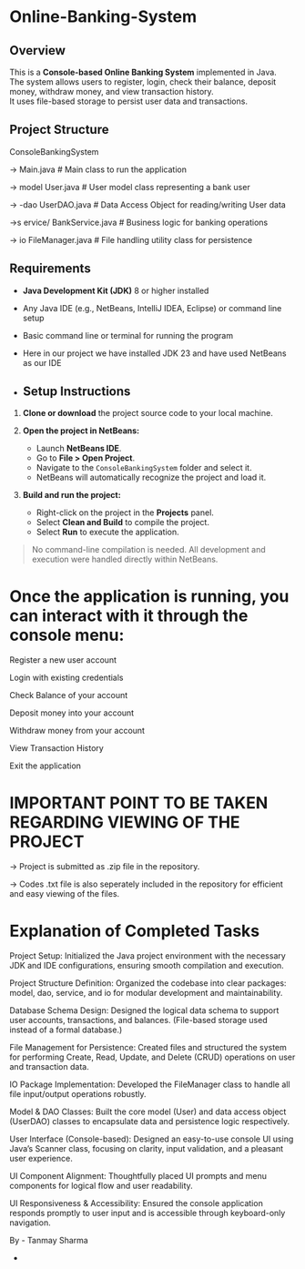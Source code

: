 # Online-Banking-System

## Overview

This is a **Console-based Online Banking System** implemented in Java.  
The system allows users to register, login, check their balance, deposit money, withdraw money, and view transaction history.  
It uses file-based storage to persist user data and transactions.

## Project Structure

ConsoleBankingSystem

-> Main.java # Main class to run the application

 -> model
  User.java # User model class representing a bank user

 -> -dao
   UserDAO.java # Data Access Object for reading/writing User data

 ->s ervice/
   BankService.java # Business logic for banking operations

 -> io
    FileManager.java # File handling utility class for persistence

## Requirements

- **Java Development Kit (JDK)** 8 or higher installed  
- Any Java IDE (e.g., NetBeans, IntelliJ IDEA, Eclipse) or command line setup  
- Basic command line or terminal for running the program

- Here in our project we have installed JDK 23 and have used NetBeans as our IDE

- ## Setup Instructions

1. **Clone or download** the project source code to your local machine.

2. **Open the project in NetBeans:**

   - Launch **NetBeans IDE**.
   - Go to **File > Open Project**.
   - Navigate to the `ConsoleBankingSystem` folder and select it.
   - NetBeans will automatically recognize the project and load it.

3. **Build and run the project:**

   - Right-click on the project in the **Projects** panel.
   - Select **Clean and Build** to compile the project.
   - Select **Run** to execute the application.

>  No command-line compilation is needed. All development and execution were handled directly within NetBeans.

# Once the application is running, you can interact with it through the console menu:

Register a new user account

Login with existing credentials

Check Balance of your account

Deposit money into your account

Withdraw money from your account

View Transaction History

Exit the application

# IMPORTANT POINT TO BE TAKEN REGARDING VIEWING OF THE PROJECT 

-> Project is submitted as .zip file in the repository.

-> Codes  .txt file is also seperately included in the repository for efficient and easy viewing of the files.



# Explanation of Completed Tasks

Project Setup:
Initialized the Java project environment with the necessary JDK and IDE configurations, ensuring smooth compilation and execution.

Project Structure Definition:
Organized the codebase into clear packages: model, dao, service, and io for modular development and maintainability.

Database Schema Design:
Designed the logical data schema to support user accounts, transactions, and balances. (File-based storage used instead of a formal database.)

File Management for Persistence:
Created files and structured the system for performing Create, Read, Update, and Delete (CRUD) operations on user and transaction data.

IO Package Implementation:
Developed the FileManager class to handle all file input/output operations robustly.

Model & DAO Classes:
Built the core model (User) and data access object (UserDAO) classes to encapsulate data and persistence logic respectively.

User Interface (Console-based):
Designed an easy-to-use console UI using Java’s Scanner class, focusing on clarity, input validation, and a pleasant user experience.

UI Component Alignment:
Thoughtfully placed UI prompts and menu components for logical flow and user readability.

UI Responsiveness & Accessibility:
Ensured the console application responds promptly to user input and is accessible through keyboard-only navigation.


By -
Tanmay Sharma






- 



